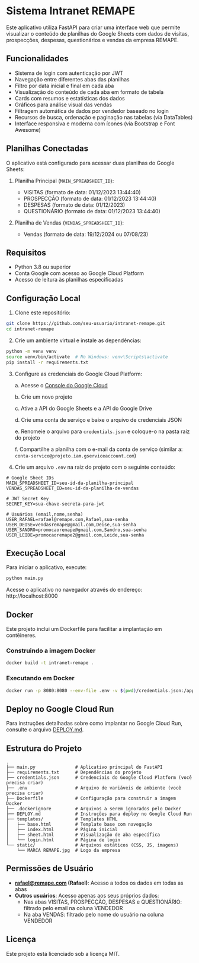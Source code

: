 # Sistema Intranet REMAPE

Este aplicativo utiliza FastAPI para criar uma interface web que permite visualizar o conteúdo de planilhas do Google Sheets com dados de visitas, prospecções, despesas, questionários e vendas da empresa REMAPE.

## Funcionalidades

- Sistema de login com autenticação por JWT
- Navegação entre diferentes abas das planilhas
- Filtro por data inicial e final em cada aba
- Visualização do conteúdo de cada aba em formato de tabela
- Cards com resumos e estatísticas dos dados
- Gráficos para análise visual das vendas
- Filtragem automática de dados por vendedor baseado no login
- Recursos de busca, ordenação e paginação nas tabelas (via DataTables)
- Interface responsiva e moderna com ícones (via Bootstrap e Font Awesome)

## Planilhas Conectadas

O aplicativo está configurado para acessar duas planilhas do Google Sheets:

1. Planilha Principal (`MAIN_SPREADSHEET_ID`):
   - VISITAS (formato de data: 01/12/2023 13:44:40)
   - PROSPECÇÃO (formato de data: 01/12/2023 13:44:40)
   - DESPESAS (formato de data: 01/12/2023)
   - QUESTIONÁRIO (formato de data: 01/12/2023 13:44:40)

2. Planilha de Vendas (`VENDAS_SPREADSHEET_ID`):
   - Vendas (formato de data: 19/12/2024 ou 07/08/23)

## Requisitos

- Python 3.8 ou superior
- Conta Google com acesso ao Google Cloud Platform
- Acesso de leitura às planilhas especificadas

## Configuração Local

1. Clone este repositório:
```bash
git clone https://github.com/seu-usuario/intranet-remape.git
cd intranet-remape
```

2. Crie um ambiente virtual e instale as dependências:
```bash
python -m venv venv
source venv/bin/activate  # No Windows: venv\Scripts\activate
pip install -r requirements.txt
```

3. Configure as credenciais do Google Cloud Platform:
   
   a. Acesse o [Console do Google Cloud](https://console.cloud.google.com/)
   
   b. Crie um novo projeto
   
   c. Ative a API do Google Sheets e a API do Google Drive
   
   d. Crie uma conta de serviço e baixe o arquivo de credenciais JSON
   
   e. Renomeie o arquivo para `credentials.json` e coloque-o na pasta raiz do projeto
   
   f. Compartilhe a planilha com o e-mail da conta de serviço (similar a: `conta-servico@projeto.iam.gserviceaccount.com`)

4. Crie um arquivo `.env` na raiz do projeto com o seguinte conteúdo:
```
# Google Sheet IDs
MAIN_SPREADSHEET_ID=seu-id-da-planilha-principal
VENDAS_SPREADSHEET_ID=seu-id-da-planilha-de-vendas

# JWT Secret Key
SECRET_KEY=sua-chave-secreta-para-jwt

# Usuários (email,nome,senha)
USER_RAFAEL=rafael@remape.com,Rafael,sua-senha
USER_DEISE=vendasremape@gmail.com,Deise,sua-senha
USER_SANDRO=promocaoremape@gmail.com,Sandro,sua-senha
USER_LEIDE=promocaoremape2@gmail.com,Leide,sua-senha
```

## Execução Local

Para iniciar o aplicativo, execute:

```bash
python main.py
```

Acesse o aplicativo no navegador através do endereço: http://localhost:8000

## Docker

Este projeto inclui um Dockerfile para facilitar a implantação em contêineres.

### Construindo a imagem Docker

```bash
docker build -t intranet-remape .
```

### Executando em Docker

```bash
docker run -p 8080:8080 --env-file .env -v $(pwd)/credentials.json:/app/credentials.json intranet-remape
```

## Deploy no Google Cloud Run

Para instruções detalhadas sobre como implantar no Google Cloud Run, consulte o arquivo [DEPLOY.md](DEPLOY.md).

## Estrutura do Projeto

```
.
├── main.py               # Aplicativo principal do FastAPI
├── requirements.txt      # Dependências do projeto
├── credentials.json      # Credenciais do Google Cloud Platform (você precisa criar)
├── .env                  # Arquivo de variáveis de ambiente (você precisa criar)
├── Dockerfile            # Configuração para construir a imagem Docker
├── .dockerignore         # Arquivos a serem ignorados pelo Docker
├── DEPLOY.md             # Instruções para deploy no Google Cloud Run
├── templates/            # Templates HTML
│   ├── base.html         # Template base com navegação
│   ├── index.html        # Página inicial
│   ├── sheet.html        # Visualização de aba específica
│   └── login.html        # Página de login
└── static/               # Arquivos estáticos (CSS, JS, imagens)
    └── MARCA REMAPE.jpg  # Logo da empresa
```

## Permissões de Usuário

- **rafael@remape.com (Rafael)**: Acesso a todos os dados em todas as abas
- **Outros usuários**: Acesso apenas aos seus próprios dados:
  - Nas abas VISITAS, PROSPECÇÃO, DESPESAS e QUESTIONÁRIO: filtrado pelo email na coluna VENDEDOR
  - Na aba VENDAS: filtrado pelo nome do usuário na coluna VENDEDOR

## Licença

Este projeto está licenciado sob a licença MIT.